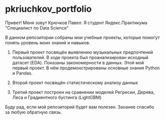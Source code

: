 # pkriuchkov_portfolio
Привет!
Меня зовут Крючков Павел. Я студент Яндекс.Практикума "Специалист по Data Science"

В данном репозитории собраны мои учебные проекты, которые помогут понять уровень моих знаний и навыков. 

1) Первый проект посвящён выявлению музыкальных предпочтений пользователей. В ходе проекта был проанализирован исходный датасет (EDA). Показаны закономерности в данных. 
Этой мой первый проект.
В нём продемонстрированы основные знания Python и Pandas.

2) Второй проект посвящён статистическому анализу данных

3) Третий проект построен на сравнении моделей Регресии, Дерева, Леса и Градиентного бустинга (LightGBM)

Буду рад, если мой репозиторий будет вам полезен. Заоанее спасибо за любую обратную связь.
